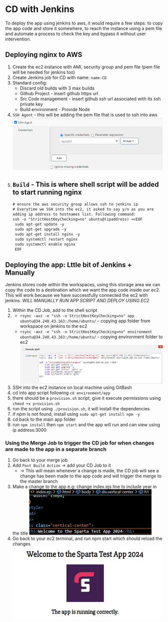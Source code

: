 # CD with Jenkins
To deploy the app using jenkins to aws, it would require a few steps: to copy the app code and store it somewhere, to reach the instance using a pem file and automate a process to check the key and bypass it without user intervention.

## Deploying nginx to AWS
1. Create the ec2 instance with AMI, security group and pem file (pem file will be needed for jenkins too)
2. Create Jenkins job for CD with name: `name-CD`
3. Standard config: 
   - Discard old builds with 3 max builds
   - Github Project - insert github https url
   - Src Code management - insert github ssh url associated with its ssh private key
   - Build environment - Provide Node
4. `SSH Agent` - this will be adding the pem file that is used to ssh into aws
   ![Alt text](Images/ssh-agent.png)
5. `Build` - This is where shell script will be added to start running nginx 
   - 
   ```
   # ensure the aws security group allows ssh to jenkins ip
   # Everytime we SSH into the ec2, it asked to say y/n as you are adding ip address to hostnames list. Following command:
   ssh -o "StrictHostKeyChecking=no" ubuntu@(ipaddress) <<EOF
	sudo apt-get update -y
    sudo apt-get upgrade -y
    sudo apt-get install nginx -y
    sudo systemctl restart nginx
    sudo systemctl enable nginx
    EOF
   ```

## Deploying the app: Lttle bit of Jenkins + Manually
Jenkins stores code within the workspaces, using this storage area we can copy the code to a destination which we want the app code inside our ec2. This will work because we have successfully connected the ec2 with jenkins. *WILL MANUALLY RUN APP SCRIPT AND DEPLOY USING EC2*
1. Within the CD Job, add to the shell script
2. - `rsync -avz -e "ssh -o StrictHostKeyChecking=no" app ubuntu@34.240.43.163:/home/ubuntu/` - copying app folder from workspace on jenkins to the ec2
   - `rsync -avz -e "ssh -o StrictHostKeyChecking=no" environment ubuntu@34.240.43.163:/home/ubuntu/` - copying environment folder to ec2
  ![Alt text](Images/rsync.png)
3. SSH into the ec2 instance on local machine using GitBash
4. cd into app script following `cd environment/app`
5. there should be a `provision.sh` script, give it execute permissions using `chmod +x provision.sh`
6. run the script using `./provision.sh`, it will install the dependencies
7. if npm is not found, install using `sudo apt-get install npm -y`
8. cd back to the main app folder
9. run `npm install` then `npm start` and the app will run and can view using ip address:3000

### Using the Merge Job to trigger the CD job for when changes are made to the app in a separate branch 
1. Go back to your merge job
2. Add `Post Build Action` -> add your CD Job to it
   - -> This will mean whenever a change is made, the CD job will see a change has been made to the app code and will trigger the merge to the master branch
3. Make a change to the app e.g: change index.ejs line to include year in the title
   ![Alt text](Images/2024-app-change.png)
4. Go back to your ec2 terminal, and run npm start which should reload the changes
   ![Alt text](Images/sparta-new-2024.png)
